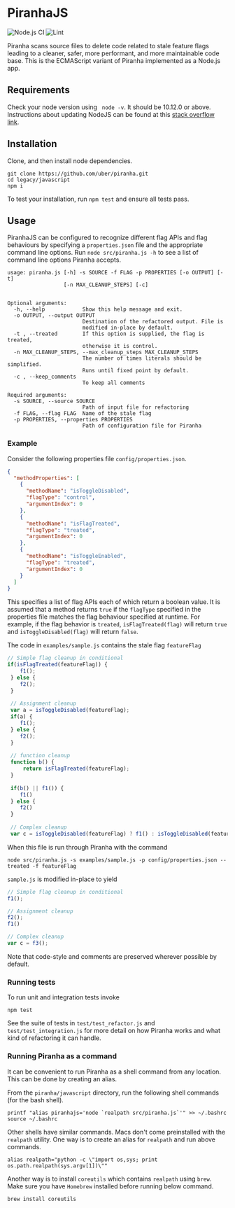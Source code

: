 # PiranhaJS
![Node.js CI](https://github.com/uber/piranha/workflows/Node.js%20CI/badge.svg) ![Lint](https://github.com/uber/piranha/workflows/Lint/badge.svg)

Piranha scans source files to delete code related to stale feature flags leading to a cleaner, safer, more performant, and more maintainable code base. This is the ECMAScript variant of Piranha implemented as a Node.js app. 

## Requirements

Check your node version using ``` node -v```. It should be 10.12.0 or above. Instructions about updating NodeJS can be found at this [stack overflow link](
https://stackoverflow.com/questions/10075990/upgrading-node-js-to-latest-version).

## Installation

Clone, and then install node dependencies.

```
git clone https://github.com/uber/piranha.git 
cd legacy/javascript
npm i
```

To test your installation, run `npm test` and ensure all tests pass.

## Usage

PiranhaJS can be configured to recognize different flag APIs and flag behaviours by specifying a `properties.json` file and the appropriate command line options. Run `node src/piranha.js -h` to see a list of command line options Piranha accepts. 

```
usage: piranha.js [-h] -s SOURCE -f FLAG -p PROPERTIES [-o OUTPUT] [-t]
                  [-n MAX_CLEANUP_STEPS] [-c]
                  

Optional arguments:
  -h, --help            Show this help message and exit.
  -o OUTPUT, --output OUTPUT
                        Destination of the refactored output. File is 
                        modified in-place by default.
  -t , --treated        If this option is supplied, the flag is treated, 
                        otherwise it is control.
  -n MAX_CLEANUP_STEPS, --max_cleanup_steps MAX_CLEANUP_STEPS
                        The number of times literals should be simplified. 
                        Runs until fixed point by default.
  -c , --keep_comments 
                        To keep all comments

Required arguments:
  -s SOURCE, --source SOURCE
                        Path of input file for refactoring
  -f FLAG, --flag FLAG  Name of the stale flag
  -p PROPERTIES, --properties PROPERTIES
                        Path of configuration file for Piranha
```

### Example 

Consider the following properties file `config/properties.json`.

```json
{
  "methodProperties": [
    {
      "methodName": "isToggleDisabled",
      "flagType": "control",
      "argumentIndex": 0
    },
    {
      "methodName": "isFlagTreated",
      "flagType": "treated",
      "argumentIndex": 0
    },
    {
      "methodName": "isToggleEnabled",
      "flagType": "treated",
      "argumentIndex": 0
    }
  ]
}
```

This specifies a list of flag APIs each of which return a boolean value. It is assumed that a method returns `true` if the `flagType` specified in the properties file matches the flag behaviour specified at runtime. For example, if the flag behavior is `treated`, `isFlagTreated(flag)` will return `true` and `isToggleDisabled(flag)` will return `false`.

The code in `examples/sample.js` contains the stale flag `featureFlag`

```javascript
// Simple flag cleanup in conditional
if(isFlagTreated(featureFlag)) {
    f1();
 } else {
    f2();
 }
 
 // Assignment cleanup
 var a = isToggleDisabled(featureFlag);
 if(a) {
    f1(); 
 } else {
    f2();
 }
 
 // function cleanup
 function b() {
     return isFlagTreated(featureFlag);
 }
 
 if(b() || f1()) {
    f1()   
 } else {
    f2()   
 }
 
 // Complex cleanup
 var c = isToggleDisabled(featureFlag) ? f1() : isToggleDisabled(featureFlag) ? f2() : isFlagTreated(featureFlag) ? f3() : f4();
```
When this file is run through Piranha with the command 

```
node src/piranha.js -s examples/sample.js -p config/properties.json --treated -f featureFlag
```

`sample.js` is modified in-place to yield

```javascript
// Simple flag cleanup in conditional
f1();

// Assignment cleanup
f2();
f1()

// Complex cleanup
var c = f3();
```

Note that code-style and comments are preserved wherever possible by default.

### Running tests

To run unit and integration tests invoke

```
npm test
```

See the suite of tests in `test/test_refactor.js` and `test/test_integration.js` for more detail on how Piranha works and what kind of refactoring it can handle. 

### Running Piranha as a command

It can be convenient to run Piranha as a shell command from any location. This can be done by creating an alias.

From the `piranha/javascript` directory, run the following shell commands (for the bash shell).

```
printf "alias piranhajs='node `realpath src/piranha.js`'" >> ~/.bashrc
source ~/.bashrc
```

Other shells have similar commands. Macs don't come preinstalled with the `realpath` utility. One way is to create an alias for `realpath` and run above commands.
```
alias realpath="python -c \"import os,sys; print os.path.realpath(sys.argv[1])\""
```
Another way is to install `coreutils` which contains `realpath` using `brew`. Make sure you have `Homebrew` installed before running below command.
```
brew install coreutils
``` 
